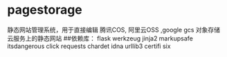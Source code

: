 # pagestorage
静态网站管理系统，用于直接编辑 腾讯COS, 阿里云OSS ,google gcs 对象存储云服务上的静态网站
##依赖库：
flask
	werkzeug
	jinja2
		markupsafe
	itsdangerous
	click
requests
	chardet
	idna
	urllib3
	certifi
six